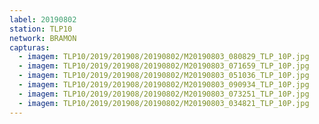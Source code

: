 ```yaml
---
label: 20190802
station: TLP10
network: BRAMON
capturas:
  - imagem: TLP10/2019/201908/20190802/M20190803_080829_TLP_10P.jpg
  - imagem: TLP10/2019/201908/20190802/M20190803_071659_TLP_10P.jpg
  - imagem: TLP10/2019/201908/20190802/M20190803_051036_TLP_10P.jpg
  - imagem: TLP10/2019/201908/20190802/M20190803_090934_TLP_10P.jpg
  - imagem: TLP10/2019/201908/20190802/M20190803_073251_TLP_10P.jpg
  - imagem: TLP10/2019/201908/20190802/M20190803_034821_TLP_10P.jpg
---
```

